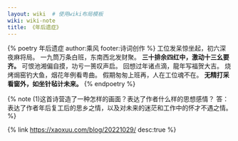 ```yaml
---
layout: wiki  # 使用wiki布局模板
wiki: wiki-note
title: 《年后遗症》
--- 
```


{% poetry 年后遗症 author:乘风 footer:诗词创作 %}
工位发呆惊坐起，初六深夜麻将局。
一九筒万条白班，东南西北发财聚。
**三十排余四红中，激动十三幺要齐。**
可恨池湘偏自摸，功亏一篑叹声启。
回想过年诸点滴，龍年写福贺大吉。
烧烤焗窑钓大鱼，烟花年例看粤曲。
假期匆匆上班再，人在工位魂不在。
**无精打采看窗外，如坐针毡计未来。**
{% endpoetry %}

{% note (1)这首诗营造了一种怎样的画面？表达了作者什么样的思想感情？  答：表达了作者年后复工后的思乡之情，以及对未来的迷茫和工作中的怀才不遇之情。 %}

{% link https://xaoxuu.com/blog/20221029/ desc:true %}